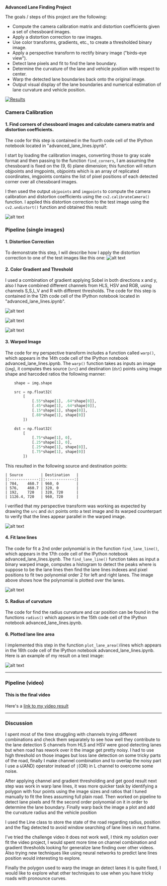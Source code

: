 **Advanced Lane Finding Project**

The goals / steps of this project are the following:

* Compute the camera calibration matrix and distortion coefficients given a set of chessboard images.
* Apply a distortion correction to raw images.
* Use color transforms, gradients, etc., to create a thresholded binary image.
* Apply a perspective transform to rectify binary image ("birds-eye view").
* Detect lane pixels and fit to find the lane boundary.
* Determine the curvature of the lane and vehicle position with respect to center.
* Warp the detected lane boundaries back onto the original image.
* Output visual display of the lane boundaries and numerical estimation of lane curvature and vehicle position.

[![Results](https://img.youtube.com/vi/f7brnKQixPs/0.jpg)](https://www.youtube.com/watch?v=f7brnKQixPs)

[//]: # (Image References)

[image1]: ./output_images/distort_undistort_example.png "Undistorted"
[image2]: ./output_images/undistorted2.png "Road Transformed"
[image3a]: ./output_images/treshold1.png "Example to apply threshold"
[image3b]: ./output_images/threshold2.png "Gradient and Channel threshold"
[image3c]: ./output_images/threshold3.png "Stacked and Binary"

[image4]: ./output_images/warped.png "Warp Example"
[image5]: ./output_images/fit_visual.png "Fit Visual"
[image6]: ./output_images/plotted_lane_area.png "Output"
[video1]: ./project_video.mp4 "Video"

### Camera Calibration

#### 1. Find corners of chessboard images and calculate camera matrix and distortion coefficients.

The code for this step is contained in the fourth code cell of the IPython notebook located in "advanced_lane_lines.ipynb".

I start by loading the calibration images, converting those to gray scale format and then passing to the function `find_corners`, I am assuming the chessboard is fixed on the (9, 6) plane dimension; this function will return objpoints and imgpoints, objpoints which is an array of replicated coordinates, imgpoints contains the list of pixel positions of each detected corner over all chessboard images.

I then used the output `objpoints` and `imgpoints` to compute the camera calibration and distortion coefficients using the `cv2.calibrateCamera()` function.  I applied this distortion correction to the test image using the `cv2.undistort()` function and obtained this result: 

![alt text][image1]

### Pipeline (single images)

#### 1. Distortion Correction

To demonstrate this step, I will describe how I apply the distortion correction to one of the test images like this one:
![alt text][image2]

#### 2. Color Gradient and Threshold

I used a combination of gradient applying Sobel in both directions x and y, also I have combined different channels from HLS, HSV and RGB, using channels S,S,L,V and R with different thresholds.
The code for this step is contained in the 12th code cell of the IPython notebook located in "advanced_lane_lines.ipynb".

![alt text][image3a]

![alt text][image3b]

![alt text][image3c]

#### 3. Warped Image

The code for my perspective transform includes a function called `warp()`, which appears in the 14th code cell of the IPython notebook advanced_lane_lines.ipynb.  The `warp()` function takes as inputs an image (`img`), it computes thes source (`src`) and destination (`dst`) points using image shape and harcoded ratios the following manner:

```python
    shape = img.shape

    src = np.float32(
        [
            [.55*shape[1], .64*shape[0]],
            [.45*shape[1], .64*shape[0]],
            [.15*shape[1], shape[0]],
            [.88*shape[1], shape[0]]
        ])

    dst = np.float32(
        [
            [.75*shape[1], 0],
            [.25*shape[1], 0],
            [.25*shape[1], shape[0]],
            [.75*shape[1], shape[0]]
        ])
```

This resulted in the following source and destination points:
```
| Source        | Destination   | 
|:-------------:|:-------------:| 
| 704,    460.7 | 960, 0        | 
| 576,    460.7 | 320, 0        |
| 192,    720   | 320, 720      |
| 1126.4, 720   | 960, 720      |
```

I verified that my perspective transform was working as expected by drawing the `src` and `dst` points onto a test image and its warped counterpart to verify that the lines appear parallel in the warped image.

![alt text][image4]

#### 4. Fit lane lines

The code for fit a 2nd order polynomial is in the function `find_lane_line()`, which appears in the 17th code cell of the IPython notebook advanced_lane_lines.ipynb.  The `find_lane_line()` function takes as input a binary warped image, computes a histogram to detect the peaks where is suppose to be the lane lines then find the lane lines indexes and pixel positions to fit  two polynomial order 2 for left and right lanes. The image above shows how the polynomial is plotted over the lanes.

![alt text][image5]

#### 5. Radius of curvature

The code for find the radius curvature and car position can be found in the functions `radius()` which appears in the 15th code cell of the IPython notebook advanced_lane_lines.ipynb.

#### 6. Plotted lane line area

I implemented this step in the function `plot_lane_area()`lines which appears in the 16th code cell of the IPython notebook advanced_lane_lines.ipynb.  Here is an example of my result on a test image:

![alt text][image6]

---

### Pipeline (video)

#### This is the final video 

Here's a [link to my video result](https://www.youtube.com/watch?v=f7brnKQixPs)

---

### Discussion

I spent most of the time struggling with channels trying different combinations and check them separately to see how well they contribute to the lane detection S channels from HLS and HSV were good detecting lanes but when road has rework over it the image get pretty noisy. I had to use high threshold on those images but loss lane detection on some tricky parts of the road, finally I make channel combination and to overlap the noisy part I use a `&`(AND) operator instead of `|`(OR) in L channel to overcome some noise.

After applying channel and gradient thresholding and get good result next step was work in warp lane lines, it was more quicker task by identifying a polygon with four points using the image sizes and ratios that I tuned manually to fit the lines assuming full plain road. Then worked on pipeline to detect lane pixels and fit the second order polynomial on it in order to determine the lane boundary. Finally warp back the image a plot and add the curvature radius and the vehicle position

I used the Line class to store the state of the road regarding radius, position and the flag detected to avoid window searching of lane lines in next frame.

I've tried the challenge video it does not work well, I think my solution over fit the video project, I would spent more time on channel combination and gradient thresholds looking for generalize lane finding over other videos. Also trying new techniques like using neural networks to predict lane lines position would interesting to explore.

Finally the polygon used to warp the image an detect lanes it is quite fixed, I would like to explore what other techniques to use when you have tricky roads with pronounce curves.

